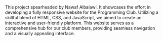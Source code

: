 This  project spearheaded by Nawaf Albalawi. It showcases the effort in developing a fully responsive website for the Programming Club. Utilizing a skillful blend of HTML, CSS, and JavaScript, we aimed to create an interactive and user-friendly platform. This website serves as a comprehensive hub for our club members, providing seamless navigation and a visually appealing interface.


